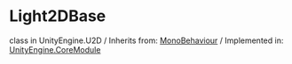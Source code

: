 # Light2DBase
class in UnityEngine.U2D
 / Inherits from: <a href="https://docs.unity3d.com/6000.1/Documentation/ScriptReference/MonoBehaviour.html">MonoBehaviour</a> / Implemented in: <a href="https://docs.unity3d.com/6000.1/Documentation/ScriptReference/UnityEngine.CoreModule.html">UnityEngine.CoreModule</a>
